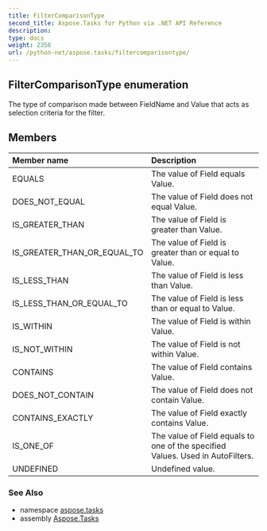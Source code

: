 ```yaml
---
title: FilterComparisonType
second_title: Aspose.Tasks for Python via .NET API Reference
description: 
type: docs
weight: 2350
url: /python-net/aspose.tasks/filtercomparisontype/
---
```


## FilterComparisonType enumeration

The type of comparison made between FieldName and Value that acts as selection criteria for the filter.

## Members
| Member name | Description |
| :- | :- |
|EQUALS|The value of Field equals Value.|
|DOES_NOT_EQUAL|The value of Field does not equal Value.|
|IS_GREATER_THAN|The value of Field is greater than Value.|
|IS_GREATER_THAN_OR_EQUAL_TO|The value of Field is greater than or equal to Value.|
|IS_LESS_THAN|The value of Field is less than Value.|
|IS_LESS_THAN_OR_EQUAL_TO|The value of Field is less than or equal to Value.|
|IS_WITHIN|The value of Field is within Value.|
|IS_NOT_WITHIN|The value of Field is not within Value.|
|CONTAINS|The value of Field contains Value.|
|DOES_NOT_CONTAIN|The value of Field does not contain Value.|
|CONTAINS_EXACTLY|The value of Field exactly contains Value.|
|IS_ONE_OF|The value of Field equals to one of the specified Values. Used in AutoFilters.|
|UNDEFINED|Undefined value.|

### See Also

* namespace [aspose.tasks](/tasks/python-net/aspose.tasks/)
* assembly [Aspose.Tasks](/tasks/python-net/)

